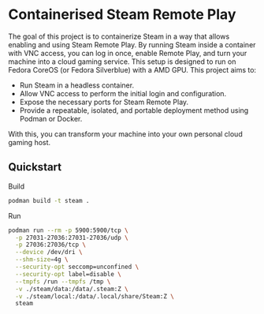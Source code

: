 
# Containerised Steam Remote Play

The goal of this project is to containerize Steam in a way that allows enabling and using Steam Remote Play. By running Steam inside a container with VNC access, you can log in once, enable Remote Play, and turn your machine into a cloud gaming service.
This setup is designed to run on Fedora CoreOS (or Fedora Silverblue) with a AMD GPU.
This project aims to:
 - Run Steam in a headless container.
 - Allow VNC access to perform the initial login and configuration.
 - Expose the necessary ports for Steam Remote Play.
 - Provide a repeatable, isolated, and portable deployment method using Podman or Docker.

With this, you can transform your machine into your own personal cloud gaming host.

## Quickstart

Build

```sh
podman build -t steam .
```

Run

```sh
podman run --rm -p 5900:5900/tcp \
  -p 27031-27036:27031-27036/udp \
  -p 27036:27036/tcp \
  --device /dev/dri \
  --shm-size=4g \
  --security-opt seccomp=unconfined \
  --security-opt label=disable \
  --tmpfs /run --tmpfs /tmp \
  -v ./steam/data:/data/.steam:Z \
  -v ./steam/local:/data/.local/share/Steam:Z \
  steam
```
